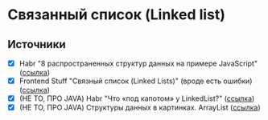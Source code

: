 # Связанный список (Linked list)

## Источники
- [x] Habr  "8 распространенных структур данных на примере JavaScript" ([ссылка](https://habr.com/ru/post/497476/))
- [x] Frontend Stuff "Связный список (Linked Lists)" (вроде есть ошибки) ([ссылка](https://frontend-stuff.com/blog/linked-lists-with-javascript/))
- [x] (НЕ ТО, ПРО JAVA) Habr "Что «под капотом» у LinkedList?" ([ссылка](https://habr.com/ru/post/337558/))
- [x] (НЕ ТО, ПРО JAVA) Структуры данных в картинках. ArrayList ([ссылка](https://habr.com/ru/post/128269/))